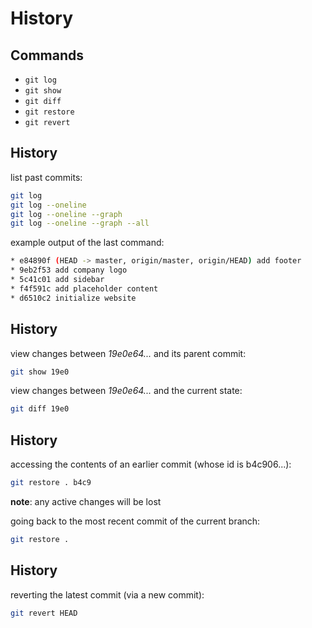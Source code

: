 # History

## Commands

- `git log`
- `git show`
- `git diff`
- `git restore`
- `git revert`

## History

list past commits:

```bash
git log
git log --oneline
git log --oneline --graph
git log --oneline --graph --all
```

example output of the last command:

```bash
* e84890f (HEAD -> master, origin/master, origin/HEAD) add footer
* 9eb2f53 add company logo
* 5c41c01 add sidebar
* f4f591c add placeholder content
* d6510c2 initialize website
```

## History

view changes between _19e0e64..._ and its parent commit:

```bash
git show 19e0
```

view changes between _19e0e64..._ and the current state:

```bash
git diff 19e0
```

## History

accessing the contents of an earlier commit (whose id is b4c906...):

```bash
git restore . b4c9
```

**note**: any active changes will be lost

going back to the most recent commit of the current branch:

```bash
git restore .
```

## History

reverting the latest commit (via a new commit):

```bash
git revert HEAD
```
